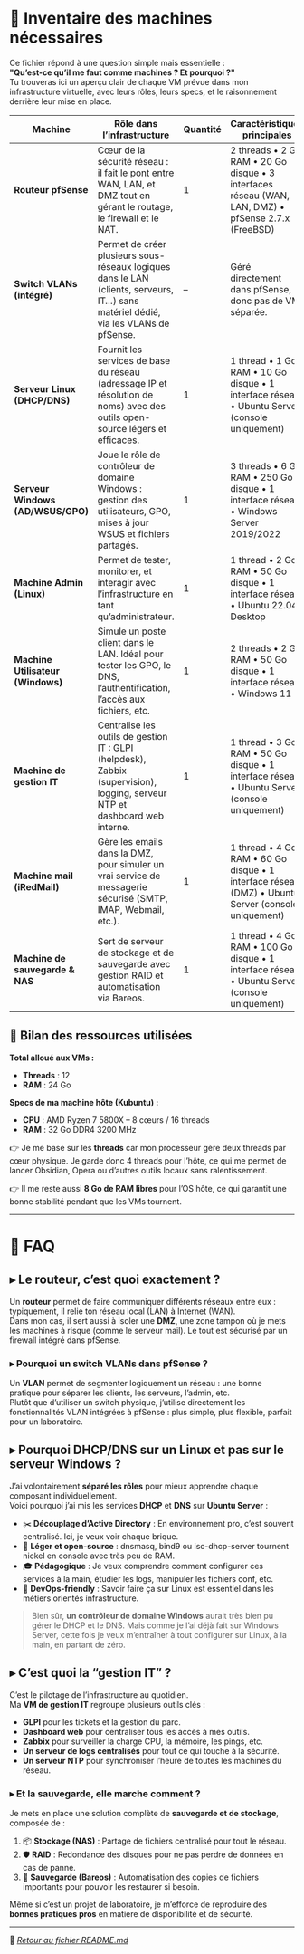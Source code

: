 # 🧾 Inventaire des machines nécessaires

Ce fichier répond à une question simple mais essentielle :  
**"Qu’est-ce qu’il me faut comme machines ? Et pourquoi ?"**  
Tu trouveras ici un aperçu clair de chaque VM prévue dans mon infrastructure virtuelle, avec leurs rôles, leurs specs, et le raisonnement derrière leur mise en place.

| Machine                           | Rôle dans l’infrastructure                                                                                                          | Quantité | Caractéristiques principales                                                                        | Type |
| --------------------------------- | ----------------------------------------------------------------------------------------------------------------------------------- | -------- | --------------------------------------------------------------------------------------------------- | ---- |
| **Routeur pfSense**               | Cœur de la sécurité réseau : il fait le pont entre WAN, LAN, et DMZ tout en gérant le routage, le firewall et le NAT.               | 1        | 2 threads • 2 Go RAM • 20 Go disque • 3 interfaces réseau (WAN, LAN, DMZ) • pfSense 2.7.x (FreeBSD) | VM   |
| **Switch VLANs (intégré)**        | Permet de créer plusieurs sous-réseaux logiques dans le LAN (clients, serveurs, IT…) sans matériel dédié, via les VLANs de pfSense. | –        | Géré directement dans pfSense, donc pas de VM séparée.                                              | VM   |
| **Serveur Linux (DHCP/DNS)**      | Fournit les services de base du réseau (adressage IP et résolution de noms) avec des outils open-source légers et efficaces.        | 1        | 1 thread • 1 Go RAM • 10 Go disque • 1 interface réseau • Ubuntu Server (console uniquement)        | VM   |
| **Serveur Windows (AD/WSUS/GPO)** | Joue le rôle de contrôleur de domaine Windows : gestion des utilisateurs, GPO, mises à jour WSUS et fichiers partagés.              | 1        | 3 threads • 6 Go RAM • 250 Go disque • 1 interface réseau • Windows Server 2019/2022                | VM   |
| **Machine Admin (Linux)**         | Permet de tester, monitorer, et interagir avec l’infrastructure en tant qu’administrateur.                                          | 1        | 1 thread • 2 Go RAM • 50 Go disque • 1 interface réseau • Ubuntu 22.04 Desktop                      | VM   |
| **Machine Utilisateur (Windows)** | Simule un poste client dans le LAN. Idéal pour tester les GPO, le DNS, l’authentification, l’accès aux fichiers, etc.               | 1        | 2 threads • 2 Go RAM • 50 Go disque • 1 interface réseau • Windows 11                               | VM   |
| **Machine de gestion IT**         | Centralise les outils de gestion IT : GLPI (helpdesk), Zabbix (supervision), logging, serveur NTP et dashboard web interne.         | 1        | 1 thread • 3 Go RAM • 50 Go disque • 1 interface réseau • Ubuntu Server (console uniquement)        | VM   |
| **Machine mail (iRedMail)**       | Gère les emails dans la DMZ, pour simuler un vrai service de messagerie sécurisé (SMTP, IMAP, Webmail, etc.).                       | 1        | 1 thread • 4 Go RAM • 60 Go disque • 1 interface réseau (DMZ) • Ubuntu Server (console uniquement)  | VM   |
| **Machine de sauvegarde & NAS**   | Sert de serveur de stockage et de sauvegarde avec gestion RAID et automatisation via Bareos.                                        | 1        | 1 thread • 4 Go RAM • 100 Go disque • 1 interface réseau • Ubuntu Server (console uniquement)       | VM   |

## 🔧 Bilan des ressources utilisées

**Total alloué aux VMs :**
- **Threads** : 12
- **RAM** : 24 Go

**Specs de ma machine hôte (Kubuntu) :**
- **CPU** : AMD Ryzen 7 5800X – 8 cœurs / 16 threads
- **RAM** : 32 Go DDR4 3200 MHz    

👉 Je me base sur les **threads** car mon processeur gère deux threads par cœur physique. Je garde donc 4 threads pour l’hôte, ce qui me permet de lancer Obsidian, Opera ou d’autres outils locaux sans ralentissement.

👉 Il me reste aussi **8 Go de RAM libres** pour l’OS hôte, ce qui garantit une bonne stabilité pendant que les VMs tournent.

---
# 💬 FAQ
## ▸ Le routeur, c’est quoi exactement ?
Un **routeur** permet de faire communiquer différents réseaux entre eux : typiquement, il relie ton réseau local (LAN) à Internet (WAN).  
Dans mon cas, il sert aussi à isoler une **DMZ**, une zone tampon où je mets les machines à risque (comme le serveur mail). Le tout est sécurisé par un firewall intégré dans pfSense.

### ▸ Pourquoi un switch VLANs dans pfSense ?
Un **VLAN** permet de segmenter logiquement un réseau : une bonne pratique pour séparer les clients, les serveurs, l’admin, etc.  
Plutôt que d’utiliser un switch physique, j’utilise directement les fonctionnalités VLAN intégrées à pfSense : plus simple, plus flexible, parfait pour un laboratoire.

## ▸ Pourquoi DHCP/DNS sur un Linux et pas sur le serveur Windows ?
J’ai volontairement **séparé les rôles** pour mieux apprendre chaque composant individuellement.  
Voici pourquoi j’ai mis les services **DHCP** et **DNS** sur **Ubuntu Server** :

- ✂️ **Découplage d’Active Directory** : En environnement pro, c’est souvent centralisé. Ici, je veux voir chaque brique.
- 🐧 **Léger et open-source** : dnsmasq, bind9 ou isc-dhcp-server tournent nickel en console avec très peu de RAM.
- 🎓 **Pédagogique** : Je veux comprendre comment configurer ces services à la main, étudier les logs, manipuler les fichiers conf, etc.
- 🔐 **DevOps-friendly** : Savoir faire ça sur Linux est essentiel dans les métiers orientés infrastructure.

> Bien sûr, **un contrôleur de domaine Windows** aurait très bien pu gérer le DHCP et le DNS. Mais comme je l’ai déjà fait sur Windows Server, cette fois je veux m’entraîner à tout configurer sur Linux, à la main, en partant de zéro.

## ▸ C’est quoi la “gestion IT” ?
C’est le pilotage de l’infrastructure au quotidien.  
Ma **VM de gestion IT** regroupe plusieurs outils clés :
- **GLPI** pour les tickets et la gestion du parc.
- **Dashboard web** pour centraliser tous les accès à mes outils.
- **Zabbix** pour surveiller la charge CPU, la mémoire, les pings, etc.
- **Un serveur de logs centralisés** pour tout ce qui touche à la sécurité.
- **Un serveur NTP** pour synchroniser l’heure de toutes les machines du réseau.

### ▸ Et la sauvegarde, elle marche comment ?

Je mets en place une solution complète de **sauvegarde et de stockage**, composée de :
1. 📦 **Stockage (NAS)** : Partage de fichiers centralisé pour tout le réseau.
2. 🛡️ **RAID** : Redondance des disques pour ne pas perdre de données en cas de panne.
3. 💾 **Sauvegarde (Bareos)** : Automatisation des copies de fichiers importants pour pouvoir les restaurer si besoin.

Même si c’est un projet de laboratoire, je m’efforce de reproduire des **bonnes pratiques pros** en matière de disponibilité et de sécurité.

---

📁 *[Retour au fichier README.md](/README.md)*
